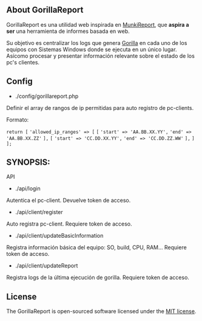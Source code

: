 ## About GorillaReport

GorillaReport  es una utilidad web inspirada en <a href="https://github.com/munkireport/munkireport-php">MunkiReport</a>, que <b>aspira a ser</b> una herramienta de informes basada en web.

Su objetivo es centralizar los logs que genera <a href="https://github.com/1dustindavis/gorilla">Gorilla</a> en cada uno de los equipos con Sistemas Windows donde se ejecuta en un único lugar. Asícomo procesar y presentar información relevante sobre el estado de los pc's clientes.

## Config

* ./config/gorillareport.php

Definir el array de rangos de ip permitidas para auto registro de pc-clients.

Formato:

`return [`
        `'allowed_ip_ranges' => [`
            `[`
                `'start' => 'AA.BB.XX.YY',`
                `'end' => 'AA.BB.XX.ZZ'`
            `],`
            `[`
                `'start' => 'CC.DD.XX.YY',`
                 `'end' => 'CC.DD.ZZ.WW'`
            `],`
        `]`
`];`


## SYNOPSIS: 

API

* ./api/login

Autentica el pc-client.
Devuelve token de acceso.

* ./api/client/register

Auto registra pc-client.
Requiere token de acceso.

* ./api/client/updateBasicInformation

Registra información básica del equipo: SO, build, CPU, RAM...
Requiere token de acceso.

* ./api/client/updateReport

Registra logs de la última ejecución de gorilla.
Requiere token de acceso.

## License

The GorillaReport is open-sourced software licensed under the [MIT license](https://opensource.org/licenses/MIT).
